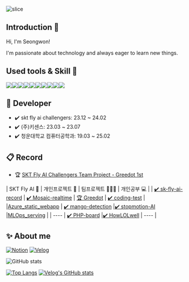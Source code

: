 

![slice](https://capsule-render.vercel.app/api?type=waving&color=auto&height=250&text=SeongWon&)
  
## Introduction 🙌

Hi, I'm Seongwon!

I'm passionate about technology and always eager to learn new things.

## Used tools & Skill 👀

<img src="https://img.shields.io/badge/Python-3776AB?style=flat&logo=Python&logoColor=white"/><img src="https://img.shields.io/badge/PyTorch-EE4C2C?style=flat&logo=PyTorch&logoColor=white"/><img src="https://img.shields.io/badge/TensorFlow-FF6F00?style=flat&logo=TensorFlow&logoColor=white"/><img src="https://img.shields.io/badge/FastAPI-009688?style=flat&logo=FastAPI&logoColor=white"/><img src="https://img.shields.io/badge/PHP-777BB4?style=flat&logo=PHP&logoColor=white"/><img src="https://img.shields.io/badge/MySQL-4479A1?style=flat&logo=MySQL&logoColor=white"/><img src="https://img.shields.io/badge/Git-F05032?style=flat&logo=Git&logoColor=white"/><img src="https://img.shields.io/badge/Linux-FCC624?style=flat&logo=Linux&logoColor=black"/><img src="https://img.shields.io/badge/HTML-E34F26?style=flat&logo=HTML5&logoColor=white"/><img src="https://img.shields.io/badge/CSS-1572B6?style=flat&logo=CSS3&logoColor=white"/>

## 🚀 Developer
- ✔️ skt fly ai challengers: 23.12 ~ 24.02 
- ✔️ (주)키센스: 23.03 ~ 23.07
- ✔️ 청운대학교 컴퓨터공학과: 19.03 ~ 25.02


## 📋 Record
- 🏆 [SKT Fly AI Challengers Team Project - Greedot 1st](https://www.trendw.kr/news/articleView.html?idxno=10603)

| SKT Fly AI 🦋 | 개인프로젝트 🧑 | 팀프로젝트 👨‍👦‍👦 | 개인공부 💻 |
| [✔️ sk-fly-ai-record](https://github.com/2Swon/Skt-Fly-ai-challenger) | [✔️ Mosaic-realtime](https://github.com/2Swon/mosaic_realtime) | [🏆 Greedot](https://github.com/2Swon/SKT-greedot) | [✔️ coding-test](https://github.com/2Swon/CodingTest_study) |
|[Azure_static_webapp](https://github.com/2Swon/Azure_static_webapp) | [✔️ mango-detection](https://github.com/2Swon/object-detection-customdataset) |[✔️ stopmotion-AI](https://github.com/2Swon/stopmotion_AI) |[MLOps_serving](https://github.com/2Swon/MLOps_serving) |
| ---- | [✔️ PHP-board](https://github.com/2Swon/php_board) |[✔️ HowLOLwell](https://github.com/2Swon/LOL_info_frontproject) | ---- |



  
## ✨ About me 
[![Notion](https://img.shields.io/badge/Notion-000000?style=flat&logo=Notion&logoColor=white)](https://www.notion.so/SeongWon-Lee-a0d430c50cbb42ac80c28b6a2a68af2f)
[![Velog](https://img.shields.io/badge/Velog-20C997?style=flat&logo=Velog&logoColor=white)](https://velog.io/@tjddnjs0307)

![GitHub stats](https://github-readme-stats.vercel.app/api?username=2Swon&count_private=true&show_icons=true&theme=solarized-light)

[![Top Langs](https://github-readme-stats.vercel.app/api/top-langs/?username=2Swon&layout=compact&hide=jupyter%20notebook,css,scss,less,html)](https://github.com/anuraghazra/github-readme-stats)
[![Velog's GitHub stats](https://velog-readme-stats.vercel.app/api?name=tjddnjs0307)](https://velog.io/@tjddnjs0307)

